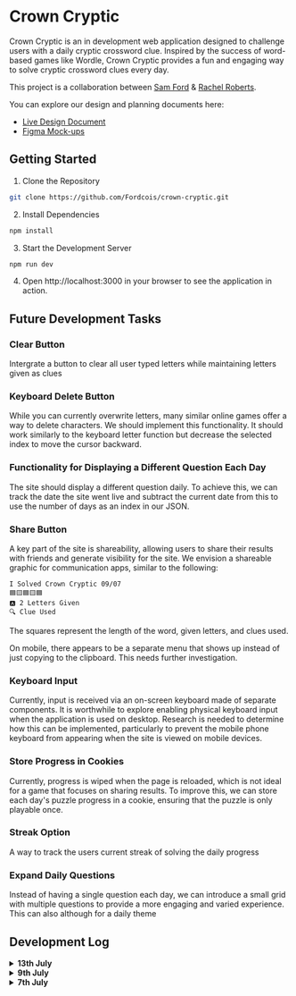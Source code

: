 # Crown Cryptic

Crown Cryptic is an in development web application designed to challenge users with a daily cryptic crossword clue. Inspired by the success of word-based games like Wordle, Crown Cryptic provides a fun and engaging way to solve cryptic crossword clues every day. 

This project is a collaboration between [Sam Ford](https://github.com/Fordcois) & [Rachel Roberts](https://github.com/Rachel853).

You can explore our design and planning documents here:

- [Live Design Document](https://hackmd.io/@cXzrcJerTQGszfvObYAayQ/CrownCrypticDesign)
- [Figma Mock-ups](https://www.figma.com/proto/MU6UagXDGSGhVlMFicNLFC/Crown-Cryptic?node-id=1-5&t=ta966i64D5ILQSvX-1)

## Getting Started

1. Clone the Repository

```bash
git clone https://github.com/Fordcois/crown-cryptic.git
```
2. Install Dependencies

```bash
npm install
```
3. Start the Development Server

```bash
npm run dev
```
4. Open http://localhost:3000 in your browser to see the application in action.

## Future Development Tasks

### Clear Button
Intergrate a button to clear all user typed letters while maintaining letters given as clues

### Keyboard Delete Button
While you can currently overwrite letters, many similar online games offer a way to delete characters. We should implement this functionality. It should work similarly to the keyboard letter function but decrease the selected index to move the cursor backward.

### Functionality for Displaying a Different Question Each Day
The site should display a different question daily. To achieve this, we can track the date the site went live and subtract the current date from this to use the number of days as an index in our JSON.

### Share Button
A key part of the site is shareability, allowing users to share their results with friends and generate visibility for the site. We envision a shareable graphic for communication apps, similar to the following:
```
I Solved Crown Cryptic 09/07
🟦🟨🟦🟨🟦
🅰️ 2 Letters Given
🔍 Clue Used
```

The squares represent the length of the word, given letters, and clues used.

On mobile, there appears to be a separate menu that shows up instead of just copying to the clipboard. This needs further investigation.

### Keyboard Input
Currently, input is received via an on-screen keyboard made of separate components. It is worthwhile to explore enabling physical keyboard input when the application is used on desktop. Research is needed to determine how this can be implemented, particularly to prevent the mobile phone keyboard from appearing when the site is viewed on mobile devices.

### Store Progress in Cookies
Currently, progress is wiped when the page is reloaded, which is not ideal for a game that focuses on sharing results. To improve this, we can store each day's puzzle progress in a cookie, ensuring that the puzzle is only playable once.

### Streak Option
A way to track the users current streak of solving the daily progress

### Expand Daily Questions
Instead of having a single question each day, we can introduce a small grid with multiple questions to provide a more engaging and varied experience. This can also although for a daily theme 

## Development Log

<details>
<summary><b>13th July</b></summary>

Session's focus was on developing the clue features for the game. This involved implementing the features themselves and considering UX elements, such as making revealed letters unselectable.

**Definition**: The daily puzzle clue involves revealing the definition. This is managed by a function that extracts the CLUE and DEFINITION from the JSON file. It separates them into three distinct strings: `questionPreDef`, `questionDef`, and `questionPostDef`. The Pre and Post segments have regular CSS applied, while the Definition segment can optionally have a RevealedDefinition CSS class applied depending on the status of `showDefinition`.

**Letters**: Implemented a system allowing users to use a letter clue to reveal the currently selected letter. Letters given are now unchangeable and cannot be manually selected or selected by the cursor. This is achieved by storing the indices of revealed letters in an array. This array allows us to quickly check if a given index is already revealed.

Upon completion of the puzzle the length of the lettersGiven Array as well as the status of `showDefinition` is passed through which forms part of the score.

**moveCurrentSelectedSquareBy**: This function was now abstracted from the previous `setUserGuessArrayIndexToLetter` making the checking of RevealedLetters easier but also allowing for the development of the Delete function.

</details>

<details>

<summary><b>9th July</b></summary>

**Organize Storage of Questions, Answers, and Clues as JSON**: Created a structured way to store questions, answers, and clues in JSON format.

**Clue Implementation**: Users can request a clue, which provides them with the definition.

**Solved Puzzle Pop-up Display**: A pop-up appears when the puzzle is solved, showing how many clues and letters were used to get the correct answer.

</details>

<details>
<summary><b>7th July</b></summary>

**User Guess Storage** Stored the user's guess as an array of letters. The keyboard, once implemented, should update the corresponding index in this array based on the currently selected number or state.

**Submit and Check Answer** Added functionality to convert the `userGuessArray` into a string upon submission. This string is then compared with the `CorrectAnswer`. If they match, a boolean is set 

**Create Keyboard & Letter Components** Developed the on-screen keyboard and individual letter components to facilitate user input. Implemented functionality to ensure that selecting a letter on the keyboard updates the `currentSelectedSquare` and increments the `currentSelectedSquare` index accordingly.

</details>